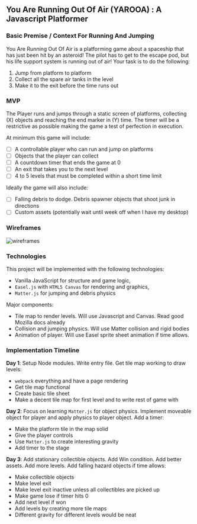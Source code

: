 ## You Are Running Out Of Air (YAROOA) : A Javascript Platformer

### Basic Premise / Context For Running And Jumping

You Are Running Out Of Air is a platforming game about a spaceship that has just
been hit by an asteroid! The pilot has to get to the escape pod, but his life
support system is running out of air! Your task is to do the following:

1) Jump from platform to platform
2) Collect all the spare air tanks in the level
3) Make it to the exit before the time runs out


### MVP

The Player runs and jumps through a static screen of platforms, collecting (X) objects
and reaching the end marker in (Y) time. The timer will be a restrictive as possible
making the game a test of perfection in execution.

At minimum this game will include:
- [ ] A controllable player who can run and jump on platforms
- [ ] Objects that the player can collect
- [ ] A countdown timer that ends the game at 0
- [ ] An exit that takes you to the next level
- [ ] 4 to 5 levels that must be completed within a short time limit

Ideally the game will also include:
- [ ] Falling debris to dodge. Debris spawner objects that shoot junk in directions
- [ ] Custom assets (potentially wait until week off when I have my desktop)

### Wireframes

![wireframes](https://raw.githubusercontent.com/mincer-ray/jsgame/master/assets/devSS.png)

### Technologies

This project will be implemented with the following technologies:

- Vanilla JavaScript for structure and game logic,
- `Easel.js` with `HTML5 Canvas` for rendering and graphics,
- `Matter.js` for jumping and debris physics

Major components:

- Tile map to render levels. Will use Javascript and Canvas. Read good Mozilla docs already
- Collision and jumping physics. Will use Matter collision and rigid bodies
- Animation of player. Will use Easel sprite sheet animation if time allows.

### Implementation Timeline

**Day 1**: Setup Node modules. Write entry file. Get tile map working to draw levels:

- `webpack` everything and have a page rendering
- Get tile map functional
- Create basic tile sheet
- Make a decent tile map for first level and to write rest of game with

**Day 2**: Focus on learning `Matter.js` for object physics. Implement moveable object
for player and apply physics to player object. Add a timer:

- Make the platform tile in the map solid
- Give the player controls
- Use `Matter.js` to create interesting gravity
- Add timer to the stage

**Day 3**: Add stationary collectible objects. Add Win condition. Add better assets.
Add more levels. Add falling hazard objects if time allows:

- Make collectible objects
- Make level exit
- Make level exit inactive unless all collectibles are picked up
- Make game lose if timer hits 0
- Add next level if won
- Add levels by creating more tile maps
- Different gravity for different levels would be neat
